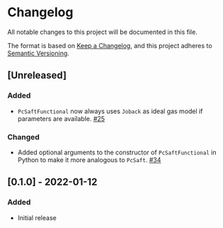# Changelog
All notable changes to this project will be documented in this file.

The format is based on [Keep a Changelog](https://keepachangelog.com/en/1.0.0/),
and this project adheres to [Semantic Versioning](https://semver.org/spec/v2.0.0.html).

## [Unreleased]
### Added
- `PcSaftFunctional` now always uses `Joback` as ideal gas model if parameters are available. [#25](https://github.com/feos-org/feos-pcsaft/pull/25)

### Changed
- Added optional arguments to the constructor of `PcSaftFunctional` in Python to make it more analogous to `PcSaft`. [#34](https://github.com/feos-org/feos-pcsaft/pull/34)

## [0.1.0] - 2022-01-12
### Added
- Initial release

